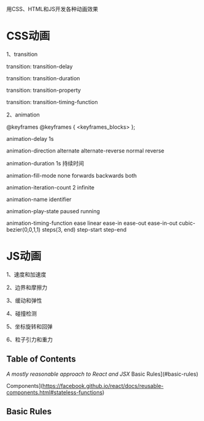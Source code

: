 用CSS、HTML和JS开发各种动画效果

# CSS动画
1、transition

   transition: transition-delay
   
   transition: transition-duration
   
   transition: transition-property
   
   transition: transition-timing-function
   
2、animation

   @keyframes
   @keyframes <identifier> { <keyframes_blocks> };
   
   animation-delay  1s 
   
   animation-direction  alternate  alternate-reverse  normal  reverse
   
   animation-duration  1s 持续时间
   
   animation-fill-mode  none  forwards  backwards  both
   
   animation-iteration-count  2  infinite
   
   animation-name  identifier
   
   animation-play-state  paused  running
   
   animation-timing-function  ease  linear  ease-in  ease-out  ease-in-out  cubic-bezier(0,0,1,1)  steps(3, end)  step-start  step-end


# JS动画
1、速度和加速度

2、边界和摩擦力

3、缓动和弹性

4、碰撞检测

5、坐标旋转和回弹

6、粒子引力和重力




## Table of Contents
*A mostly reasonable approach to React and JSX*
Basic Rules](#basic-rules)

Components](https://facebook.github.io/react/docs/reusable-components.html#stateless-functions)







## Basic Rules
